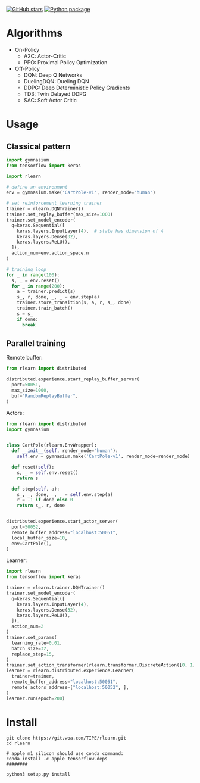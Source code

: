 [![GitHub stars](https://img.shields.io/github/stars/morvanzhou/rlearn)](https://github.com/MorvanZhou/rlearn/stargazers)
[![Python package](https://github.com/MorvanZhou/rlearn/actions/workflows/python-package.yml/badge.svg)](https://github.com/MorvanZhou/rlearn/actions/workflows/python-package.yml)

# Algorithms

- On-Policy
  - A2C: Actor-Critic
  - PPO: Proximal Policy Optimization
- Off-Policy
  - DQN: Deep Q Networks
  - DuelingDQN: Dueling DQN
  - DDPG: Deep Deterministic Policy Gradients
  - TD3: Twin Delayed DDPG
  - SAC: Soft Actor Critic

# Usage

## Classical pattern

```python
import gymnasium
from tensorflow import keras

import rlearn

# define an environment
env = gymnasium.make('CartPole-v1', render_mode="human")

# set reinforcement learning trainer
trainer = rlearn.DQNTrainer()
trainer.set_replay_buffer(max_size=1000)
trainer.set_model_encoder(
  q=keras.Sequential([
    keras.layers.InputLayer(4),  # state has dimension of 4
    keras.layers.Dense(32),
    keras.layers.ReLU(),
  ]),
  action_num=env.action_space.n
)

# training loop
for _ in range(100):
  s, _ = env.reset()
  for _ in range(200):
    a = trainer.predict(s)
    s_, r, done, _, _ = env.step(a)
    trainer.store_transition(s, a, r, s_, done)
    trainer.train_batch()
    s = s_
    if done:
      break
```

## Parallel training

Remote buffer:

```python
from rlearn import distributed

distributed.experience.start_replay_buffer_server(
  port=50051,
  max_size=1000,
  buf="RandomReplayBuffer",
)
```

Actors:

```python
from rlearn import distributed
import gymnasium


class CartPole(rlearn.EnvWrapper):
  def __init__(self, render_mode="human"):
    self.env = gymnasium.make('CartPole-v1', render_mode=render_mode)

  def reset(self):
    s, _ = self.env.reset()
    return s

  def step(self, a):
    s_, _, done, _, _ = self.env.step(a)
    r = -1 if done else 0
    return s_, r, done


distributed.experience.start_actor_server(
  port=50052,
  remote_buffer_address="localhost:50051",
  local_buffer_size=10,
  env=CartPole(),
)
```

Learner:

```python
import rlearn
from tensorflow import keras

trainer = rlearn.trainer.DQNTrainer()
trainer.set_model_encoder(
  q=keras.Sequential([
    keras.layers.InputLayer(4),
    keras.layers.Dense(32),
    keras.layers.ReLU(),
  ]),
  action_num=2
)
trainer.set_params(
  learning_rate=0.01,
  batch_size=32,
  replace_step=15,
)
trainer.set_action_transformer(rlearn.transformer.DiscreteAction([0, 1]))
learner = rlearn.distributed.experience.Learner(
  trainer=trainer,
  remote_buffer_address="localhost:50051",
  remote_actors_address=["localhost:50052", ],
)
learner.run(epoch=200)
```

# Install

```shell
git clone https://git.woa.com/TIPE/rlearn.git
cd rlearn

# apple m1 silicon should use conda command:
conda install -c apple tensorflow-deps
########

python3 setup.py install
```
